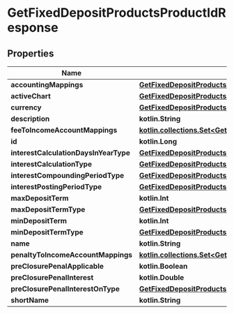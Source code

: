 
# GetFixedDepositProductsProductIdResponse

## Properties
| Name | Type | Description | Notes |
| ------------ | ------------- | ------------- | ------------- |
| **accountingMappings** | [**GetFixedDepositProductsProductIdAccountingMappings**](GetFixedDepositProductsProductIdAccountingMappings.md) |  |  [optional] |
| **activeChart** | [**GetFixedDepositProductsProductIdActiveChart**](GetFixedDepositProductsProductIdActiveChart.md) |  |  [optional] |
| **currency** | [**GetFixedDepositProductsProductIdCurrency**](GetFixedDepositProductsProductIdCurrency.md) |  |  [optional] |
| **description** | **kotlin.String** |  |  [optional] |
| **feeToIncomeAccountMappings** | [**kotlin.collections.Set&lt;GetFixedDepositProductsProductIdFeeToIncomeAccountMappings&gt;**](GetFixedDepositProductsProductIdFeeToIncomeAccountMappings.md) |  |  [optional] |
| **id** | **kotlin.Long** |  |  [optional] |
| **interestCalculationDaysInYearType** | [**GetFixedDepositProductsInterestCalculationDaysInYearType**](GetFixedDepositProductsInterestCalculationDaysInYearType.md) |  |  [optional] |
| **interestCalculationType** | [**GetFixedDepositProductsInterestCalculationType**](GetFixedDepositProductsInterestCalculationType.md) |  |  [optional] |
| **interestCompoundingPeriodType** | [**GetFixedDepositProductsProductIdInterestCompoundingPeriodType**](GetFixedDepositProductsProductIdInterestCompoundingPeriodType.md) |  |  [optional] |
| **interestPostingPeriodType** | [**GetFixedDepositProductsInterestPostingPeriodType**](GetFixedDepositProductsInterestPostingPeriodType.md) |  |  [optional] |
| **maxDepositTerm** | **kotlin.Int** |  |  [optional] |
| **maxDepositTermType** | [**GetFixedDepositProductsProductIdMaxDepositTermType**](GetFixedDepositProductsProductIdMaxDepositTermType.md) |  |  [optional] |
| **minDepositTerm** | **kotlin.Int** |  |  [optional] |
| **minDepositTermType** | [**GetFixedDepositProductsProductIdMinDepositTermType**](GetFixedDepositProductsProductIdMinDepositTermType.md) |  |  [optional] |
| **name** | **kotlin.String** |  |  [optional] |
| **penaltyToIncomeAccountMappings** | [**kotlin.collections.Set&lt;GetFixedDepositProductsProductIdPenaltyToIncomeAccountMappings&gt;**](GetFixedDepositProductsProductIdPenaltyToIncomeAccountMappings.md) |  |  [optional] |
| **preClosurePenalApplicable** | **kotlin.Boolean** |  |  [optional] |
| **preClosurePenalInterest** | **kotlin.Double** |  |  [optional] |
| **preClosurePenalInterestOnType** | [**GetFixedDepositProductsProductIdPreClosurePenalInterestOnType**](GetFixedDepositProductsProductIdPreClosurePenalInterestOnType.md) |  |  [optional] |
| **shortName** | **kotlin.String** |  |  [optional] |



